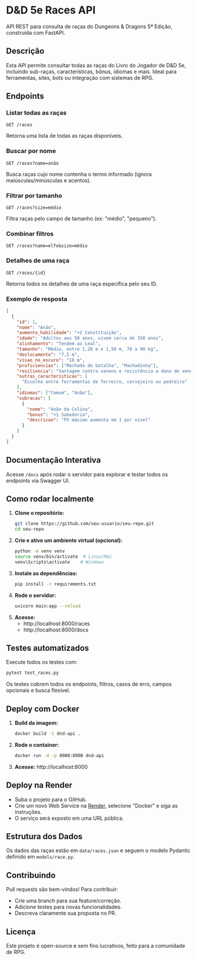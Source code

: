 # D&D 5e Races API

API REST para consulta de raças do Dungeons & Dragons 5ª Edição, construída com FastAPI.

## Descrição

Esta API permite consultar todas as raças do Livro do Jogador de D&D 5e, incluindo sub-raças, características, bônus, idiomas e mais. Ideal para ferramentas, sites, bots ou integração com sistemas de RPG.

## Endpoints

### Listar todas as raças

```
GET /races
```

Retorna uma lista de todas as raças disponíveis.

### Buscar por nome

```
GET /races?name=anão
```

Busca raças cujo nome contenha o termo informado (ignora maiúsculas/minúsculas e acentos).

### Filtrar por tamanho

```
GET /races?size=médio
```

Filtra raças pelo campo de tamanho (ex: "médio", "pequeno").

### Combinar filtros

```
GET /races?name=elfo&size=médio
```

### Detalhes de uma raça

```
GET /races/{id}
```

Retorna todos os detalhes de uma raça específica pelo seu ID.

### Exemplo de resposta

```json
[
  {
    "id": 1,
    "nome": "Anão",
    "aumento_habilidade": "+2 Constituição",
    "idade": "Adultos aos 50 anos, vivem cerca de 350 anos",
    "alinhamento": "Tendem ao Leal",
    "tamanho": "Médio, entre 1,20 m e 1,50 m, 70 a 90 kg",
    "deslocamento": "7,5 m",
    "visao_no_escuro": "18 m",
    "proficiencias": ["Machado de batalha", "Machadinha"],
    "resiliencia": "Vantagem contra veneno e resistência a dano de veneno",
    "outras_caracteristicas": [
      "Escolha entre ferramentas de ferreiro, cervejeiro ou pedreiro"
    ],
    "idiomas": ["Comum", "Anão"],
    "subracas": [
      {
        "nome": "Anão da Colina",
        "bonus": "+1 Sabedoria",
        "descricao": "PV máximo aumenta em 1 por nível"
      }
    ]
  }
]
```

## Documentação Interativa

Acesse `/docs` após rodar o servidor para explorar e testar todos os endpoints via Swagger UI.

## Como rodar localmente

1. **Clone o repositório:**
   ```bash
   git clone https://github.com/seu-usuario/seu-repo.git
   cd seu-repo
   ```
2. **Crie e ative um ambiente virtual (opcional):**
   ```bash
   python -m venv venv
   source venv/bin/activate  # Linux/Mac
   venv\Scripts\activate    # Windows
   ```
3. **Instale as dependências:**
   ```bash
   pip install -r requirements.txt
   ```
4. **Rode o servidor:**
   ```bash
   uvicorn main:app --reload
   ```
5. **Acesse:**
   - http://localhost:8000/races
   - http://localhost:8000/docs

## Testes automatizados

Execute todos os testes com:

```bash
pytest test_races.py
```

Os testes cobrem todos os endpoints, filtros, casos de erro, campos opcionais e busca flexível.

## Deploy com Docker

1. **Build da imagem:**
   ```bash
   docker build -t dnd-api .
   ```
2. **Rode o container:**
   ```bash
   docker run -d -p 8000:8000 dnd-api
   ```
3. **Acesse:** http://localhost:8000

## Deploy na Render

- Suba o projeto para o GitHub.
- Crie um novo Web Service na [Render](https://render.com/), selecione "Docker" e siga as instruções.
- O serviço será exposto em uma URL pública.

## Estrutura dos Dados

Os dados das raças estão em `data/races.json` e seguem o modelo Pydantic definido em `models/race.py`.

## Contribuindo

Pull requests são bem-vindos! Para contribuir:

- Crie uma branch para sua feature/correção.
- Adicione testes para novas funcionalidades.
- Descreva claramente sua proposta no PR.

## Licença

Este projeto é open-source e sem fins lucrativos, feito para a comunidade de RPG.

